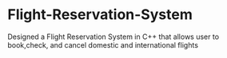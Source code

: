 # Flight-Reservation-System

Designed a Flight Reservation System in C++ that allows user to book,check, and cancel domestic and international flights
